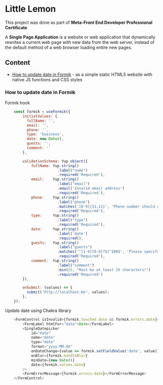 # Little Lemon
This project was done as part of <b>Meta-Front End Developer Professional Certificate</b>

A <b>Single Page Application</b> is a website or web application that dynamically rewrites a current web page with new data from the web server, instead of the default method of a web browser loading entire new pages.

## Content
* [How to update date in Formik](#how-to-update-date-in-formik) - as a simple static HTML5 website with native JS functions and CSS styles

### How to update date in Formik

Formik hook
```js
    const formik = useFormik({
        initialValues: {
          fullName: '',
          email: '',
          phone: '',
          type: 'business',
          date: new Date(),
          guests: '',
          comment: ''
        },

        validationSchema: Yup.object({
            fullName: Yup.string()
                        .label("name")
                        .required('Required'),
            email:    Yup.string()
                        .label("email")
                        .email('Invalid email address')
                        .required('Required'),
            phone:    Yup.string()
                        .label("phone")
                        .matches('[0-9]{11,11}', 'Phone number should consist of 11 numbers')
                        .required('Required'),
            type:     Yup.string()
                        .label("type")
                        .required('Required'),
            date:     Yup.string()
                        .label('date')
                        .required(),
            guests:   Yup.string()
                        .label("guests")
                        .matches('^[1-9][0-9]?$|^100$', 'Please specify the amount of guests from 1 to 100')
                        .required('Required'),
            comment:  Yup.string()
                        .label("comment")
                        .min(25, "Must be at least 25 characters!")
                        .required('Required')
        }),

        onSubmit: (values) => {
          submit("http://localhost.me", values);
        },
    });
```

Update date using Chakra library
```js
    <FormControl isInvalid={formik.touched.date && formik.errors.date}>
        <FormLabel htmlFor="date">Date</FormLabel>
        <SingleDatepicker
            id="date"
            name="date"
            type="date"
            format="yyyy-MM-dd"
            onDateChange={value => formik.setFieldValue('date', value)}
            onBlur={formik.handleBlur}
            minDate={new Date()}
            date={formik.values.date}
        />
        <FormErrorMessage>{formik.errors.date}</FormErrorMessage>
    </FormControl>
```